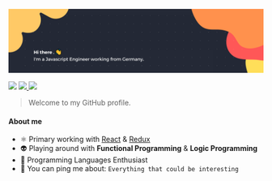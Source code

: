 ![Banner](./banner.png)

<p>
  <img src="https://img.shields.io/badge/-Reach%20me%20on:-293133">
  <!-- <a href="mailto: ...">
    <img src="https://img.shields.io/badge/-Gmail-c14438?style=flat-square&logo=Gmail&logoColor=white&link=mailto:...@gmail.com"/>
  </a> -->
  <a href="https://www.linkedin.com/in/cedric-weber-822006189/">
    <img src="https://img.shields.io/badge/-Linkedin-blue?style=flat-square&logo=Linkedin&logoColor=white&link=https://www.linkedin.com/in/cedric-weber-822006189/"/>
  </a>
  <a href="https://twitter.com/ztk375">
    <img src="https://img.shields.io/badge/-Twitter-blue?style=flat-square&logo=twitter&logoColor=white&link=https://twitter.com/ztk375"/>
  </a>
  <!-- <a href="">
    <img src="https://img.shields.io/badge/-Instagram-f58529?style=flat-square&logo=instagram&logoColor=white&link=https://www.instagram.com/.../"/>
  </a> -->
</p>

> Welcome to my GitHub profile.

<!-- #### Languages and Tools

<p>
  <img src="https://img.shields.io/badge/Code-Nix-informational?style=flat&logo=nixos&logoColor=white&color=293133" />
  <img src="https://img.shields.io/badge/Code-Javascript-informational?style=flat&logo=javascript&logoColor=white&color=293133" />
  <img src="https://img.shields.io/badge/Code-Typescript-informational?style=flat&logo=typescript&logoColor=white&color=293133" />
  <img src="https://img.shields.io/badge/Code-Go-informational?style=flat&logo=go&logoColor=white&color=293133" />
  <img src="https://img.shields.io/badge/Code-Haskell-informational?style=flat&logo=haskell&logoColor=white&color=293133" />
  <img src="https://img.shields.io/badge/Code-Elixir-informational?style=flat&logo=elixir&logoColor=white&color=293133" />
  <img src="https://img.shields.io/badge/Code-Erlang-informational?style=flat&logo=erlang&logoColor=white&color=293133" />
  <img src="https://img.shields.io/badge/Code-Python-informational?style=flat&logo=python&logoColor=white&color=293133" />
  <img src="https://img.shields.io/badge/Code-Rust-informational?style=flat&logo=rust&logoColor=white&color=293133" />
  <img src="https://img.shields.io/badge/Code-React-informational?style=flat&logo=react&logoColor=white&color=293133" />
  <img src="https://img.shields.io/badge/Code-Gatsby-informational?style=flat&logo=gatsby&logoColor=white&color=293133" />
  <img src="https://img.shields.io/badge/Code-Next-informational?style=flat&logo=next.js&logoColor=white&color=293133" />
  <img src="https://img.shields.io/badge/Code-Redux-informational?style=flat&logo=redux&logoColor=white&color=293133" />
  <img src="https://img.shields.io/badge/Code-Ansible-informational?style=flat&logo=ansible&logoColor=white&color=293133" />
  <img src="https://img.shields.io/badge/Code-Terraform-informational?style=flat&logo=terraform&logoColor=white&color=293133" />
</p> -->

#### About me

- :atom_symbol: Primary working with [React](https://reactjs.org/) & [Redux](https://redux.js.org/)
- :alien: Playing around with **Functional Programming** & **Logic Programming**
- :space_invader: Programming Languages Enthusiast
- :speech_balloon: You can ping me about: `Everything that could be interesting`
<!-- - :atom_symbol: Thinking in [React](https://reactjs.org/), [Redux](https://redux.js.org/), [NextJS](https://nextjs.org/) & [Gatsby](https://www.gatsbyjs.com/) -->
<!-- - :zap: Currently working on [Demorga](https://github.com/demorga) -->
<!-- - 📊 Planing to put Data Science into practice -->

<!--
---

<details>
  <summary align="center">GitHub Stats</summary>
  <div align="center">
    <a href="https://github.com/rafaballerini">
    <img height="180em" src="https://github-readme-stats.vercel.app/api?username=ztk37&show_icons=true&theme=radical&include_all_commits=true&count_private=true"/>
    <img height="180em" src="https://github-readme-stats.vercel.app/api/top-langs/?username=ztk37&layout=compact&theme=radical"/>
  </div>
</details>

-->
